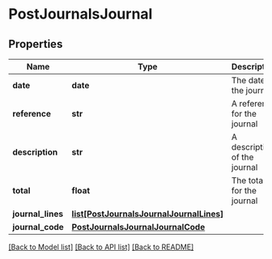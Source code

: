 # PostJournalsJournal

## Properties
Name | Type | Description | Notes
------------ | ------------- | ------------- | -------------
**date** | **date** | The date of the journal | 
**reference** | **str** | A reference for the journal | 
**description** | **str** | A description of the journal | [optional] 
**total** | **float** | The total for the journal | [optional] 
**journal_lines** | [**list[PostJournalsJournalJournalLines]**](PostJournalsJournalJournalLines.md) |  | 
**journal_code** | [**PostJournalsJournalJournalCode**](PostJournalsJournalJournalCode.md) |  | [optional] 

[[Back to Model list]](../README.md#documentation-for-models) [[Back to API list]](../README.md#documentation-for-api-endpoints) [[Back to README]](../README.md)


